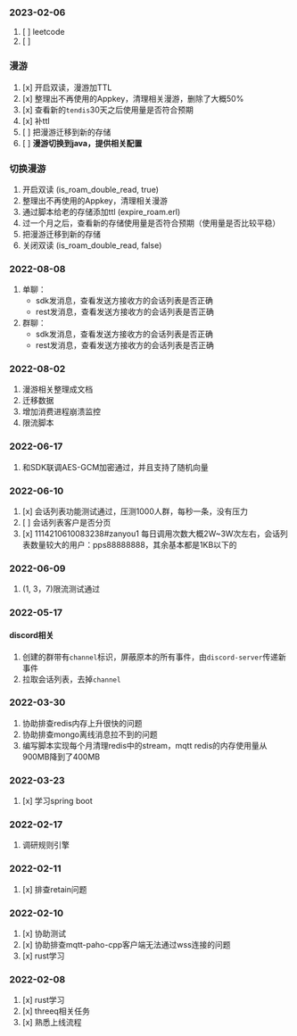 ### 2023-02-06
1. [ ] leetcode
2. [ ] 

### 漫游
1. [x] 开启双读，漫游加TTL
2. [x] 整理出不再使用的Appkey，清理相关漫游，删除了大概50%
3. [x] 查看新的`tendis`30天之后使用量是否符合预期
4. [x] 补ttl
5. [ ]   把漫游迁移到新的存储
5. [ ] **漫游切换到java，提供相关配置**
### 切换漫游
1. 开启双读 (is_roam_double_read, true)
2. 整理出不再使用的Appkey，清理相关漫游
3. 通过脚本给老的存储添加ttl (expire_roam.erl)
4. 过一个月之后，查看新的存储使用量是否符合预期（使用量是否比较平稳）
5. 把漫游迁移到新的存储
6. 关闭双读 (is_roam_double_read, false)

### 2022-08-08
1. 单聊：
    - sdk发消息，查看发送方接收方的会话列表是否正确
    - rest发消息，查看发送方接收方的会话列表是否正确
2. 群聊：
    - sdk发消息，查看发送方接收方的会话列表是否正确
    - rest发消息，查看发送方接收方的会话列表是否正确
### 2022-08-02
1. 漫游相关整理成文档
2. 迁移数据
3. 增加消费进程崩溃监控
4. 限流脚本
### 2022-06-17
1. 和SDK联调AES-GCM加密通过，并且支持了随机向量
### 2022-06-10
1. [x] 会话列表功能测试通过，压测1000人群，每秒一条，没有压力
2. [ ] 会话列表客户是否分页
3. [x] 1114210610083238#zanyou1 每日调用次数大概2W~3W次左右，会话列表数量较大的用户：pps88888888，其余基本都是1KB以下的

### 2022-06-09
1. (1, 3，7)限流测试通过

### 2022-05-17
#### discord相关
1. 创建的群带有`channel`标识，屏蔽原本的所有事件，由`discord-server`传递新事件
2. 拉取会话列表，去掉`channel`
### 2022-03-30
1. 协助排查redis内存上升很快的问题
2. 协助排查mongo离线消息拉不到的问题
3. 编写脚本实现每个月清理redis中的stream，mqtt redis的内存使用量从900MB降到了400MB

### 2022-03-23
1. [x] 学习spring boot


### 2022-02-17
1. 调研规则引擎

### 2022-02-11
1. [x] 排查retain问题

### 2022-02-10
1. [x] 协助测试
2. [x] 协助排查mqtt-paho-cpp客户端无法通过wss连接的问题
3. [x] rust学习

### 2022-02-08
1. [x] rust学习
2. [x] threeq相关任务
3. [x] 熟悉上线流程
